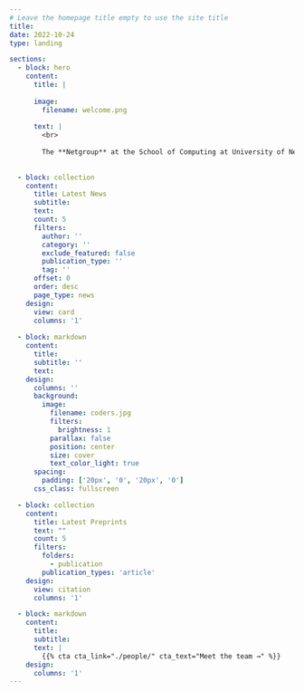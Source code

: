 ```yaml
---
# Leave the homepage title empty to use the site title
title:
date: 2022-10-24
type: landing

sections:
  - block: hero
    content:
      title: |
        
      image:
        filename: welcome.png
        
      text: |
        <br>
        
        The **Netgroup** at the School of Computing at University of Nebraska-Lincoln, works on broad areas of Networking research with focus on creating and building efficient, scalable, reliable, secure and cost-effective architectures and systems. Netgroup is working on a wide range of projects in the areas Networking and Security, with application to Optical Networks and Grids, Peer-to-Peer Networks, Software-Defined Networks, Wireless and Sensor Networks, Satellite Networks Network Security, and Secure Group Communication.
        
  
  - block: collection
    content:
      title: Latest News
      subtitle:
      text:
      count: 5
      filters:
        author: ''
        category: ''
        exclude_featured: false
        publication_type: ''
        tag: ''
      offset: 0
      order: desc
      page_type: news
    design:
      view: card
      columns: '1'
  
  - block: markdown
    content:
      title:
      subtitle: ''
      text:
    design:
      columns: ''
      background:
        image: 
          filename: coders.jpg
          filters:
            brightness: 1
          parallax: false
          position: center
          size: cover
          text_color_light: true
      spacing:
        padding: ['20px', '0', '20px', '0']
      css_class: fullscreen

  - block: collection
    content:
      title: Latest Preprints
      text: ""
      count: 5
      filters:
        folders:
          - publication
        publication_types: 'article'
    design:
      view: citation
      columns: '1'

  - block: markdown
    content:
      title: 
      subtitle:
      text: |
        {{% cta cta_link="./people/" cta_text="Meet the team →" %}}
    design:
      columns: '1'
---
```

